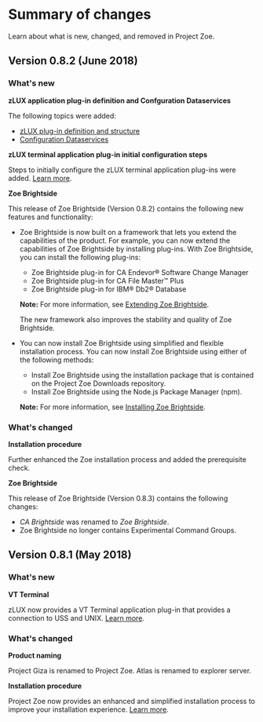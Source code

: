 # Summary of changes

Learn about what is new, changed, and removed in Project Zoe.

## Version 0.8.2 (June 2018)

### What's new
**zLUX application plug-in definition and Confguration Dataservices**

  The following topics were added:

   - [zLUX plug-in definition and structure](mvd-zluxplugindefandstruct.md)
   - [Configuration Dataservices](mvd-configdataservice.md)

**zLUX terminal application plug-in initial configuration steps**

  Steps to initially configure the zLUX terminal application plug-ins were added. [Learn more](mvd-configterminalappports.md).

**Zoe Brightside**

This release of Zoe Brightside (Version 0.8.2) contains the following new features and functionality:

- Zoe Brightside is now built on a framework that lets you extend the capabilities of the product. For example, you can now extend the capabilities of Zoe Brightside by installing plug-ins. With Zoe Brightside, you can install the following plug-ins:
  - Zoe Brightside plug-in for CA Endevor® Software Change Manager
  - Zoe Brightside plug-in for CA File Master™ Plus
  - Zoe Brightside plug-in for IBM® Db2® Database   

  **Note:** For more information, see [Extending Zoe Brightside](cli-extending.md).

  The new framework also improves the stability and quality of Zoe Brightside.

- You can now install Zoe Brightside using simplified and flexible installation process. You can now install Zoe Brightside using either of the following methods:
  - Install Zoe Brightside using the installation package that is contained on the Project Zoe Downloads repository.
  - Install Zoe Brightside using the Node.js Package Manager (npm).

  **Note:** For more information, see [Installing Zoe Brightside](cli-installcli.md).

### What's changed
**Installation procedure**

  Further enhanced the Zoe installation process and added the prerequisite check.

**Zoe Brightside**

This release of Zoe Brightside (Version 0.8.3) contains the following changes:
- *CA Brightside* was renamed to *Zoe Brightside*.
- Zoe Brightside no longer contains Experimental Command Groups.

## Version 0.8.1 (May 2018)

### What's new
**VT Terminal**

  zLUX now provides a VT Terminal application plug-in that provides a connection to USS and UNIX. [Learn more](mvd-appplugins.md).

### What's changed
**Product naming**

  Project Giza is renamed to Project Zoe. Atlas is renamed to explorer server.

**Installation procedure**

  Project Zoe now provides an enhanced and simplified installation process to improve your installation experience. [Learn more](zoeinstall.md).

